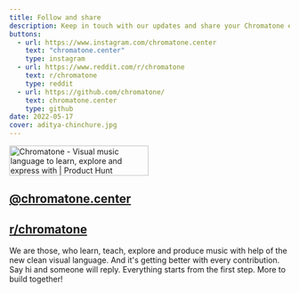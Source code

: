 ```yaml
---
title: Follow and share
description: Keep in touch with our updates and share your Chromatone experiences with others
buttons:
  - url: https://www.instagram.com/chromatone.center
    text: "chromatone.center"
    type: instagram
  - url: https://www.reddit.com/r/chromatone
    text: r/chromatone
    type: reddit
  - url: https://github.com/chromatone/
    text: chromatone.center
    type: github
date: 2022-05-17
cover: aditya-chinchure.jpg
---
```


<a href="https://www.producthunt.com/posts/chromatone?utm_source=badge-featured&utm_medium=badge&utm_souce=badge-chromatone" target="_blank"><img src="https://api.producthunt.com/widgets/embed-image/v1/featured.svg?post_id=381642&theme=neutral" alt="Chromatone - Visual&#0032;music&#0032;language&#0032;to&#0032;learn&#0044;&#0160;explore&#0032;and&#0032;express&#0032;with | Product Hunt" style="width: 250px; height: 54px;" width="250" height="54" /></a>

## <i class="p-6 mr-1 i-la-instagram"></i> [@chromatone.center](https://instagram.com/chromatone.center)

## <i class="p-6 mr-1 i-la-reddit"></i> [r/chromatone](https://www.reddit.com/r/chromatone)

We are those, who learn, teach, explore and produce music with help of the new clean visual language. And it's getting better with every contribution. Say hi and someone will reply. Everything starts from the first step. More to build together!
